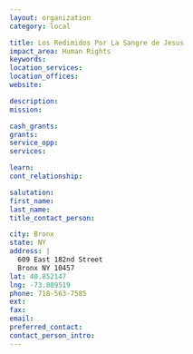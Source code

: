 ```yaml
---
layout: organization
category: local

title: Los Redimidos Por La Sangre de Jesus
impact_area: Human Rights
keywords: 
location_services: 
location_offices: 
website: 

description: 
mission: 

cash_grants: 
grants: 
service_opp: 
services: 

learn: 
cont_relationship: 

salutation: 
first_name: 
last_name: 
title_contact_person: 

city: Bronx
state: NY
address: |
  609 East 182nd Street    
  Bronx NY 10457
lat: 40.852147
lng: -73.889519
phone: 718-563-7585
ext: 
fax: 
email: 
preferred_contact: 
contact_person_intro: 
---
```

